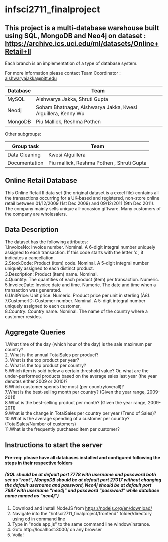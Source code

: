 # infsci2711_finalproject

## This project is a multi-database warehouse built using SQL, MongoDB and Neo4j on dataset : https://archive.ics.uci.edu/ml/datasets/Online+Retail+II

Each branch is an implementation of a type of database system.

For more information please contact Team Coordinator : aishwaryajakka@pitt.edu

|Database    | Team |
| ----------- | ----------- |
| MySQL      | Aishwarya Jakka, Shruti Gupta       |
| Neo4j   | Soham Bhatnagar, Aishwarya Jakka, Kwesi Alguillera, Kenny Wu        |
| MongoDB   |Piu Mallick, Reshma Pothen        |

Other subgroups:

|Group task    | Team |
| ----------- | ----------- |
| Data Cleaning      | Kwesi Alguillera      |
| Documentation   | Piu mallick, Reshma Pothen , Shruti Gupta       |

## Online Retail Database

This Online Retail II data set (the original dataset is a excel file) contains all the transactions occurring for a UK-based and registered, non-store online retail between 01/12/2009 (1st Dec 2009) and 09/12/2011 (9th Dec 2011). The company mainly sells unique all-occasion giftware. Many customers of the company are wholesalers.

## Data Description

The dataset has the following attributes:<br/>
1.InvoiceNo: Invoice number. Nominal. A 6-digit integral number uniquely assigned to each transaction. If this code starts with the letter 'c', it indicates a cancellation. <br/>
2.StockCode: Product (item) code. Nominal. A 5-digit integral number uniquely assigned to each distinct product.<br/>
3.Description: Product (item) name. Nominal.<br/>
4.Quantity: The quantities of each product (item) per transaction. Numeric.<br/>
5.InvoiceDate: Invoice date and time. Numeric. The date and time when a transaction was generated.<br/>
6.UnitPrice: Unit price. Numeric. Product price per unit in sterling (Â£).<br/>
7.CustomerID: Customer number. Nominal. A 5-digit integral number uniquely assigned to each customer.<br/>
8.Country: Country name. Nominal. The name of the country where a customer resides.<br/>

## Aggregate Queries

1.What time of the day (which hour of the day) is the sale maximum per country?<br/>
2. What is the annual TotalSales per product?<br/>
3. What is the top product per year?<br/>
4. What is the top product per country?<br/>
5.Which item is sold below a certain threshold value? Or, what are the under-performed products based on the average sales last year (the year denotes either 2009 or 2010)?<br/>
6.Which customer spends the most (per country/overall)?<br/>
7.What is the best-selling month per country? (Given the year range, 2009-2011)<br/>
8.What is the best-selling product per month? (Given the year range, 2009-2011)<br/>
9.What is the change in TotalSales per country per year (Trend of Sales)?<br/>
10.What is the average spending of a customer per country? (TotalSales/Number of customers)<br/>
11.What is the frequently purchased item per customer?<br/>

## Instructions to start the server
#### Pre-req: please have all databases installed and configured following the steps in their respective folders
##### (SQL should be at default port 7778 with username and password both set as "root", MongoDB should be at default port 27017 without changing the default username and password, Neo4j should be at default port 7687 with username "neo4j" and password "password" while database name named as "neo4j")

1. Download and install NodeJS from https://nodejs.org/en/download/
2. Navigate into the "/infsci2711_finalproject/frontend" folder/directory using cd in command line
3. Type in "node app.js" to the same command line window/instance. 
4. Goto http://localhost:3000/ on any browser
5. Voila!



